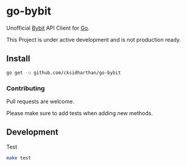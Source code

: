 # go-bybit

Unofficial [Bybit](https://bybit.com) API Client  for [Go](https://golang.org/).

This Project is under active development and is not production ready.

## Install

```bash
go get -u github.com/cksidharthan/go-bybit
```

### Contributing

Pull requests are welcome.

Please make sure to add tests when adding new methods.

## Development

Test

```bash
make test
```
